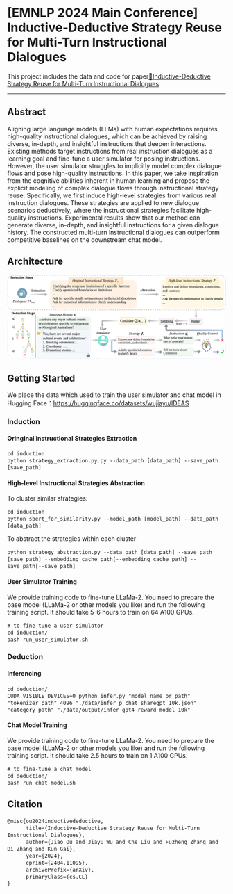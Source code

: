 # [EMNLP 2024 Main Conference] Inductive-Deductive Strategy Reuse for Multi-Turn Instructional Dialogues

This project includes the data and code for paper[📄Inductive-Deductive Strategy Reuse for Multi-Turn Instructional Dialogues](https://arxiv.org/pdf/2404.11095.pdf)

----------

## Abstract
Aligning large language models (LLMs) with human expectations requires high-quality instructional dialogues, which can be achieved by raising diverse, in-depth, and insightful instructions that deepen interactions.
Existing methods target instructions from real instruction dialogues as a learning goal and fine-tune a user simulator for posing instructions.
However, the user simulator struggles to implicitly model complex dialogue flows and pose high-quality instructions.
In this paper, we take inspiration from the cognitive abilities inherent in human learning and propose the explicit modeling of complex dialogue flows through instructional strategy reuse.
Specifically, we first induce high-level strategies from various real instruction dialogues.
These strategies are applied to new dialogue scenarios deductively, where the instructional strategies facilitate high-quality instructions.
Experimental results show that our method can generate diverse, in-depth, and insightful instructions for a given dialogue history. The constructed multi-turn instructional dialogues can outperform competitive baselines on the downstream chat model.

## Architecture
![alt Arcitacture](./images/architecture.png)

## Getting Started

We place the data which used to train the user simulator and chat model in Hugging Face：https://huggingface.co/datasets/wujiayu/IDEAS
### Induction

#### Oringinal Instructional Strategies Extraction
``` 
cd induction
python strategy_extraction.py.py --data_path [data_path] --save_path [save_path]
``` 

#### High-level Instructional Strategies Abstraction
To cluster similar strategies:
```
cd induction
python sbert_for_similarity.py --model_path [model_path] --data_path [data_path]
```
To abstract the strategies within each cluster 
```
python strategy_abstraction.py --data_path [data_path] --save_path [save_path] --embedding_cache_path[--embedding_cache_path] --save_path[--save_path]
``` 


#### User Simulator Training
We provide training code to fine-tune LLaMa-2. You need to prepare the base model (LLaMa-2 or other models you like) and run the following training script. It should take 5-6 hours to train on 64 A100 GPUs.
```
# to fine-tune a user simulator
cd induction/
bash run_user_simulator.sh
```

### Deduction

#### Inferencing
```
cd deduction/
CUDA_VISIBLE_DEVICES=0 python infer.py "model_name_or_path" "tokenizer_path" 4096 "./data/infer_p_chat_sharegpt_10k.json"  "category_path" "./data/output/infer_gpt4_reward_model_10k"
```
#### Chat Model Training
We provide training code to fine-tune LLaMa-2. You need to prepare the base model (LLaMa-2 or other models you like) and run the following training script. It should take 2.5 hours to train on 1 A100 GPUs. 
```
# to fine-tune a chat model
cd deduction/
bash run_chat_model.sh
```
## Citation
```
@misc{ou2024inductivedeductive,
      title={Inductive-Deductive Strategy Reuse for Multi-Turn Instructional Dialogues}, 
      author={Jiao Ou and Jiayu Wu and Che Liu and Fuzheng Zhang and Di Zhang and Kun Gai},
      year={2024},
      eprint={2404.11095},
      archivePrefix={arXiv},
      primaryClass={cs.CL}
}
```
